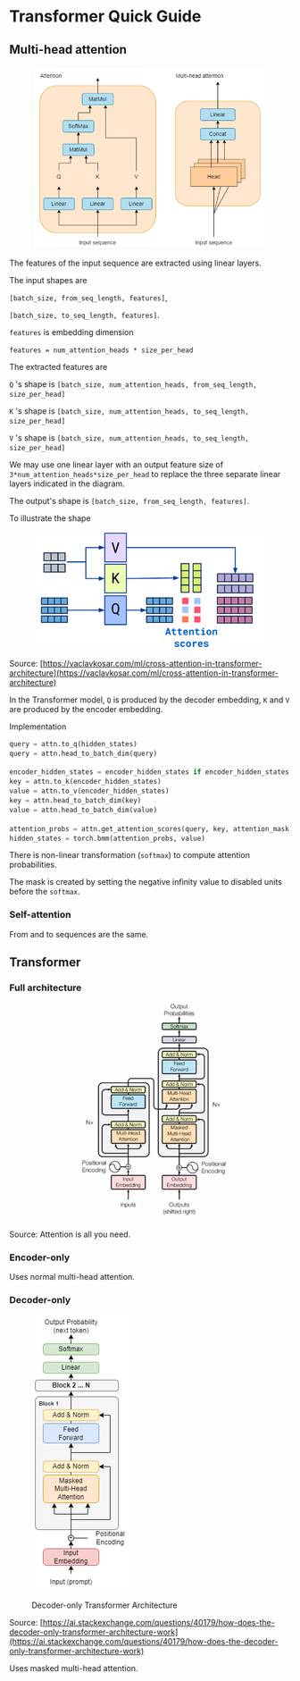 # Transformer Quick Guide

## Multi-head attention

<figure><img src="../.gitbook/assets/multihead_attention (1).png" alt=""><figcaption></figcaption></figure>

The features of the input sequence are extracted using linear layers.

The input shapes are&#x20;

`[batch_size, from_seq_length, features]`,

`[batch_size, to_seq_length, features]`.

`features` is embedding dimension

`features = num_attention_heads * size_per_head`&#x20;

The extracted features are

`Q` 's shape is `[batch_size, num_attention_heads, from_seq_length, size_per_head]`

`K` 's shape is `[batch_size, num_attention_heads, to_seq_length, size_per_head]`

`V` 's shape is `[batch_size, num_attention_heads, to_seq_length, size_per_head]`

We may use one linear layer with an output feature size of `3*num_attention_heads*size_per_head` to replace the three separate linear layers indicated in the diagram.

The output's shape is `[batch_size, from_seq_length, features]`.

To illustrate the shape

<figure><img src="../.gitbook/assets/image (12).png" alt=""><figcaption></figcaption></figure>

Source: [https://vaclavkosar.com/ml/cross-attention-in-transformer-architecture](https://vaclavkosar.com/ml/cross-attention-in-transformer-architecture)

In the Transformer model, `Q` is produced by the decoder embedding, `K` and `V` are produced by the encoder embedding.

Implementation

```python
query = attn.to_q(hidden_states)
query = attn.head_to_batch_dim(query)

encoder_hidden_states = encoder_hidden_states if encoder_hidden_states is not None else hidden_states
key = attn.to_k(encoder_hidden_states)
value = attn.to_v(encoder_hidden_states)
key = attn.head_to_batch_dim(key)
value = attn.head_to_batch_dim(value)

attention_probs = attn.get_attention_scores(query, key, attention_mask)
hidden_states = torch.bmm(attention_probs, value)
```

There is non-linear transformation (`softmax`) to compute attention probabilities.

The mask is created by setting the negative infinity value to disabled units before the `softmax`.

### Self-attention

From and to sequences are the same.

## Transformer

### Full architecture

<figure><img src="../.gitbook/assets/image (11).png" alt=""><figcaption></figcaption></figure>

Source: Attention is all you need.



### Encoder-only

Uses normal multi-head attention.

### Decoder-only

<figure><img src="../.gitbook/assets/image (10).png" alt=""><figcaption><p>Decoder-only Transformer Architecture</p></figcaption></figure>

Source: [https://ai.stackexchange.com/questions/40179/how-does-the-decoder-only-transformer-architecture-work](https://ai.stackexchange.com/questions/40179/how-does-the-decoder-only-transformer-architecture-work)

Uses masked multi-head attention.


